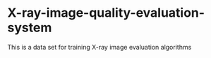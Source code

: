 # X-ray-image-quality-evaluation-system
This is a data set for training X-ray image evaluation algorithms
